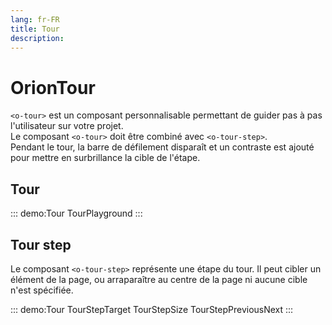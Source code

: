 ```yaml
---
lang: fr-FR
title: Tour
description:
---
```


# OrionTour

`<o-tour>` est un composant personnalisable permettant de guider pas à pas l'utilisateur sur votre projet.\
Le composant `<o-tour>` doit être combiné avec `<o-tour-step>`.\
Pendant le tour, la barre de défilement disparaît et un contraste est ajouté pour mettre en surbrillance la cible de l'étape.

## Tour

::: demo:Tour
TourPlayground
:::

<attribute-table package="Tour"/>

## Tour step

Le composant `<o-tour-step>` représente une étape du tour. Il peut cibler un élément de la page, ou arraparaître au centre de la page ni aucune cible n'est spécifiée.

::: demo:Tour
TourStepTarget
TourStepSize
TourStepPreviousNext
:::

<attribute-table package="TourStep"/>
